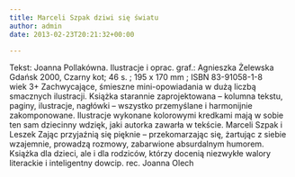 ```yaml
---
title: Marceli Szpak dziwi się światu
author: admin
date: 2013-02-23T20:21:32+00:00

---
```


  Tekst: Joanna Pollakówna. Ilustracje i oprac. graf.: Agnieszka Żelewska<br /> Gdańsk 2000, Czarny kot; 46 s. ; 195 x 170 mm ; ISBN 83-91058-1-8<br /> wiek 3+
Zachwycające, śmieszne mini-opowiadania w dużą liczbą smacznych ilustracji. Książka starannie zaprojektowana &#8211; kolumna tekstu, paginy, ilustracje, nagłówki &#8211; wszystko przemyślane i harmonijnie zakomponowane. Ilustracje wykonane kolorowymi kredkami mają w sobie ten sam dziecinny wdzięk, jaki autorka zawarła w tekście. Marceli Szpak i Leszek Zając przyjaźnią się pięknie &#8211; przekomarzając się, żartując z siebie wzajemnie, prowadzą rozmowy, zabarwione absurdalnym humorem. Książka dla dzieci, ale i dla rodziców, którzy docenią niezwykłe walory literackie i inteligentny dowcip.
rec. Joanna Olech
